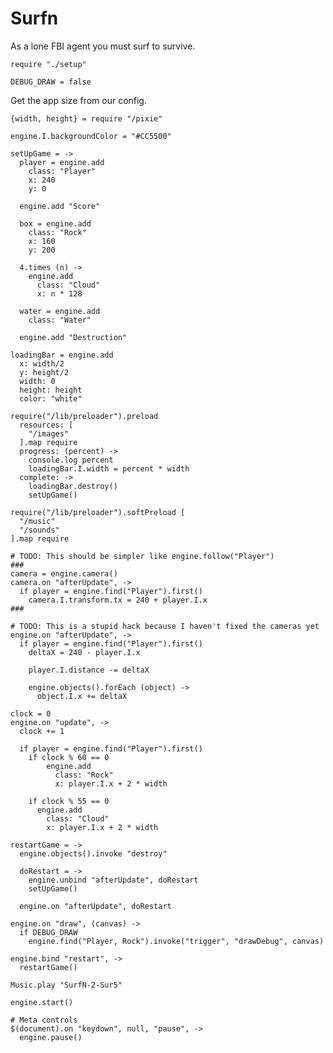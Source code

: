 Surfn
=====

As a lone FBI agent you must surf to survive.

    require "./setup"

    DEBUG_DRAW = false

Get the app size from our config.

    {width, height} = require "/pixie"

    engine.I.backgroundColor = "#CC5500"

    setUpGame = ->
      player = engine.add
        class: "Player"
        x: 240
        y: 0

      engine.add "Score"

      box = engine.add
        class: "Rock"
        x: 160
        y: 200

      4.times (n) ->
        engine.add
          class: "Cloud"
          x: n * 128

      water = engine.add
        class: "Water"

      engine.add "Destruction"

    loadingBar = engine.add
      x: width/2
      y: height/2
      width: 0
      height: height
      color: "white"

    require("/lib/preloader").preload
      resources: [
        "/images"
      ].map require
      progress: (percent) ->
        console.log percent
        loadingBar.I.width = percent * width
      complete: ->
        loadingBar.destroy()
        setUpGame()

    require("/lib/preloader").softPreload [
      "/music"
      "/sounds"
    ].map require

    # TODO: This should be simpler like engine.follow("Player")
    ###
    camera = engine.camera()
    camera.on "afterUpdate", ->
      if player = engine.find("Player").first()
        camera.I.transform.tx = 240 + player.I.x
    ###

    # TODO: This is a stupid hack because I haven't fixed the cameras yet
    engine.on "afterUpdate", ->
      if player = engine.find("Player").first()
        deltaX = 240 - player.I.x

        player.I.distance -= deltaX

        engine.objects().forEach (object) ->
          object.I.x += deltaX

    clock = 0
    engine.on "update", ->
      clock += 1

      if player = engine.find("Player").first()
        if clock % 60 == 0
            engine.add
              class: "Rock"
              x: player.I.x + 2 * width

        if clock % 55 == 0
          engine.add
            class: "Cloud"
            x: player.I.x + 2 * width

    restartGame = ->
      engine.objects().invoke "destroy"

      doRestart = ->
        engine.unbind "afterUpdate", doRestart
        setUpGame()

      engine.on "afterUpdate", doRestart

    engine.on "draw", (canvas) ->
      if DEBUG_DRAW
        engine.find("Player, Rock").invoke("trigger", "drawDebug", canvas)

    engine.bind "restart", ->
      restartGame()

    Music.play "SurfN-2-Sur5"

    engine.start()

    # Meta controls
    $(document).on "keydown", null, "pause", ->
      engine.pause()
